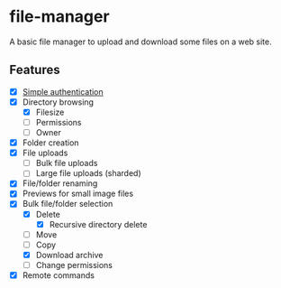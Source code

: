 # file-manager

A basic file manager to upload and download some files on a web site.

## Features

- [x] [Simple authentication](https://github.com/ambrosechua/file-manager#key)
- [x] Directory browsing
  - [x] Filesize
  - [ ] Permissions
  - [ ] Owner
- [x] Folder creation
- [x] File uploads
  - [ ] Bulk file uploads
  - [ ] Large file uploads (sharded)
- [x] File/folder renaming
- [x] Previews for small image files
- [x] Bulk file/folder selection
  - [x] Delete
    - [x] Recursive directory delete
  - [ ] Move
  - [ ] Copy
  - [x] Download archive
  - [ ] Change permissions
- [x] Remote commands
